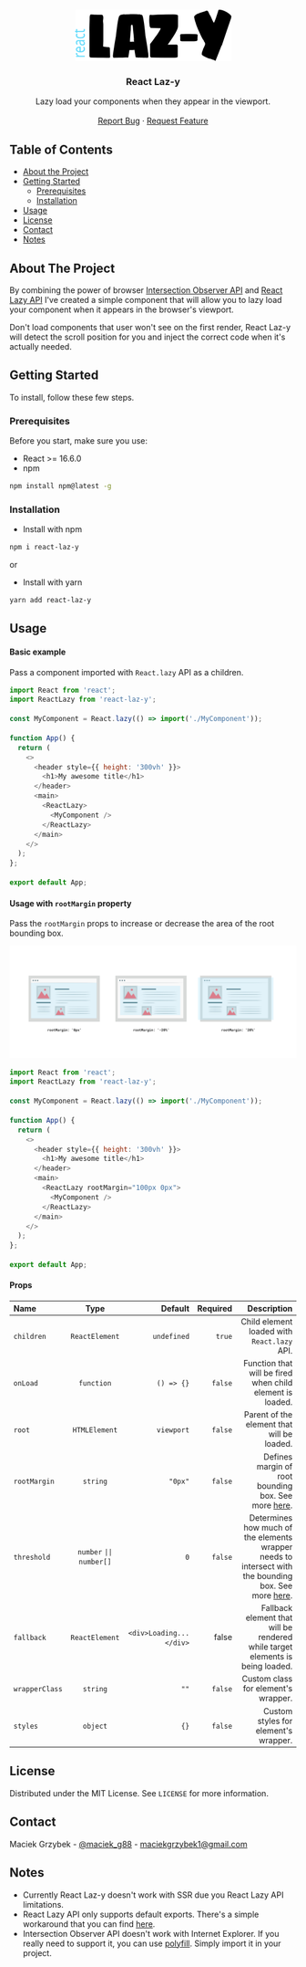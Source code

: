 <!-- PROJECT LOGO -->
<br />
<p align="center">
  <a href="https://github.com/maciekgrzybek/react-laz-y">
    <img src="/src/img/react-laz-y-logo.svg" alt="Logo" width="275" height="90">
  </a>

  <h3 align="center">React Laz-y</h3>

  <p align="center">
    Lazy load your components when they appear in the viewport.
    <br />
    <br />
    <a href="https://github.com/maciekgrzybek/react-laz-y/issues">Report Bug</a>
    ·
    <a href="https://github.com/maciekgrzybek/react-laz-y/issues">Request Feature</a>
  </p>
</p>

<!-- TABLE OF CONTENTS -->

## Table of Contents

- [About the Project](#about-the-project)
- [Getting Started](#getting-started)
  - [Prerequisites](#prerequisites)
  - [Installation](#installation)
- [Usage](#usage)
- [License](#license)
- [Contact](#contact)
- [Notes](#notes)

<!-- ABOUT THE PROJECT -->

## About The Project


By combining the power of browser [Intersection Observer API](https://developer.mozilla.org/en-US/docs/Web/API/Intersection_Observer_API) and [React Lazy API](https://reactjs.org/docs/code-splitting.html#reactlazy)
I've created a simple component that will allow you to lazy load your component when it appears in the browser's viewport. 

Don't load components that user won't see on the first render, React Laz-y will detect the scroll position for you and inject the correct code when it's actually needed.

<!-- GETTING STARTED -->

## Getting Started

To install, follow these few steps.

### Prerequisites

Before you start, make sure you use:
- React >= 16.6.0
- npm

```sh
npm install npm@latest -g
```

### Installation

* Install with npm
```sh
npm i react-laz-y
```
or
* Install with yarn
```sh
yarn add react-laz-y
```

<!-- USAGE EXAMPLES -->

## Usage

#### Basic example

Pass a component imported with `React.lazy` API as a children.

```js
import React from 'react';
import ReactLazy from 'react-laz-y';

const MyComponent = React.lazy(() => import('./MyComponent'));

function App() {
  return (
    <>
      <header style={{ height: '300vh' }}>
        <h1>My awesome title</h1>
      </header>
      <main>
        <ReactLazy>
          <MyComponent />
        </ReactLazy>
      </main>
    </>
  );
};

export default App;
```

#### Usage with `rootMargin` property

Pass the `rootMargin` props to increase or decrease the area of the root bounding box.

![rootMargin props](/src/img/rootMargin.jpg)

```js
import React from 'react';
import ReactLazy from 'react-laz-y';

const MyComponent = React.lazy(() => import('./MyComponent'));

function App() {
  return (
    <>
      <header style={{ height: '300vh' }}>
        <h1>My awesome title</h1>
      </header>
      <main>
        <ReactLazy rootMargin="100px 0px">
          <MyComponent />
        </ReactLazy>
      </main>
    </>
  );
};

export default App;
```

#### Props

| Name        | Type           | Default  | Required |  Description |
|:------- |:-------------:| -----:|-----:| -----:|
| `children`     | `ReactElement` | `undefined` | `true` | Child element loaded with `React.lazy` API. |
| `onLoad`     | `function`      |   `() => {}` | `false` | Function that will be fired when child element is loaded. |
| `root` | `HTMLElement`      | `viewport` | `false` | Parent of the element that will be loaded. |
| `rootMargin` | `string`      | `"0px"` | `false` | Defines margin of root bounding box. See more [here](). |
| `threshold` | `number` <code>&#124;&#124;</code> `number[]`   | `0` | `false` | Determines how much of the elements wrapper needs to intersect with the bounding box. See more [here]().|
| `fallback` | `ReactElement`   | `<div>Loading...</div>` | false | Fallback element that will be rendered while target elements is being loaded. |
| `wrapperClass` | `string`   | `""` | `false` | Custom class for element's wrapper. |
| `styles` | `object`   | `{}` | `false` | Custom styles for element's wrapper. |

<!-- LICENSE -->

## License

Distributed under the MIT License. See `LICENSE` for more information.

<!-- CONTACT -->

## Contact

Maciek Grzybek - [@maciek_g88](https://twitter.com/maciek_g88) - maciekgrzybek1@gmail.com

<!-- Notes -->

## Notes

* Currently React Laz-y doesn't work with SSR due you React Lazy API limitations.
* React Lazy API only supports default exports. There's a simple workaround that you can find [here](https://reactjs.org/docs/code-splitting.html#named-exports).
* Intersection Observer API doesn't work with Internet Explorer. If you really need to support it, you can use [polyfill](https://github.com/w3c/IntersectionObserver/tree/master/polyfill). Simply import it in your project.
